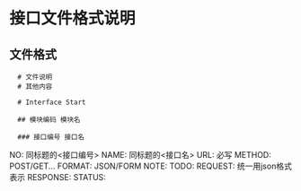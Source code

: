 
# 接口文件格式说明

## 文件格式
```
  # 文件说明
  # 其他内容

  # Interface Start 

  ## 模块编码 模块名

  ### 接口编号 接口名
  ```
  NO: 同标题的<接口编号>
  NAME: 同标题的<接口名>
  URL: 必写
  METHOD: POST/GET...
  FORMAT: JSON/FORM
  NOTE:
  TODO:
  REQUEST: 统一用json格式表示
  RESPONSE:
  STATUS:
  ```



```
